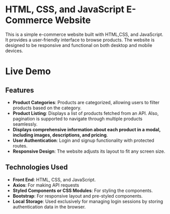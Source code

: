 # HTML, CSS, and JavaScript E-Commerce Website
This is a simple e-commerce website built with HTML,CSS, and JavaScript. It provides a user-friendly interface to browse products. The website is designed to be responsive and functional on both desktop and mobile devices.

# Live Demo
[View 3lRaheeq App]:(https://raheeqmousa.github.io/3lRaheeq-Store/)

## Features

- **Product Categories**: Products are categorized, allowing users to filter products based on the category.
- **Product Listing**: Displays a list of products fetched from an API. Also, pagination is supported to navigate through multiple products seamlessly.
- **Displays comprehensive information about each product in a modal, including images, descriptions, and pricing**.
- **User Authentication**: Login and signup functionality with protected routes.
- **Responsive Design**: The website adjusts its layout to fit any screen size.

## Technologies Used
- **Front End**: HTML, CSS, and JavaScript.
- **Axios**: For making API requests
- **Styled Components or CSS Modules**: For styling the components.
- **Bootstrap**: For responsive layout and pre-styled components.
- **Local Storage**: Used exclusively for managing login sessions by storing authentication data in the browser.
